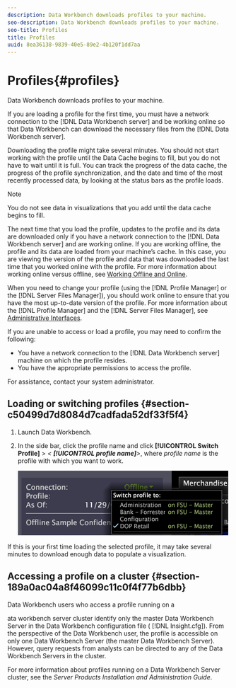 ```yaml
---
description: Data Workbench downloads profiles to your machine.
seo-description: Data Workbench downloads profiles to your machine.
seo-title: Profiles
title: Profiles
uuid: 8ea36138-9839-40e5-89e2-4b120f1dd7aa
---
```


# Profiles{#profiles}

Data Workbench downloads profiles to your machine.

If you are loading a profile for the first time, you must have a network connection to the [!DNL Data Workbench server] and be working online so that Data Workbench can download the necessary files from the [!DNL Data Workbench server].

Downloading the profile might take several minutes. You should not start working with the profile until the Data Cache begins to fill, but you do not have to wait until it is full. You can track the progress of the data cache, the progress of the profile synchronization, and the date and time of the most recently processed data, by looking at the status bars as the profile loads.

>[!NOTE]
>
>You do not see data in visualizations that you add until the data cache begins to fill.

The next time that you load the profile, updates to the profile and its data are downloaded only if you have a network connection to the [!DNL Data Workbench server] and are working online. If you are working offline, the profile and its data are loaded from your machine’s cache. In this case, you are viewing the version of the profile and data that was downloaded the last time that you worked online with the profile. For more information about working online versus offline, see [Working Offline and Online](../../home/c-get-started/c-off-on.md#concept-cef8758ede044b18b3558376c5eb9f54).

When you need to change your profile (using the [!DNL Profile Manager] or the [!DNL Server Files Manager]), you should work online to ensure that you have the most up-to-date version of the profile. For more information about the [!DNL Profile Manager] and the [!DNL Server Files Manager], see [Administrative Interfaces](../../home/c-get-started/c-admin-intrf/c-admin-intrf.md#concept-855c1a91e1a948969fab592adca15f74).

If you are unable to access or load a profile, you may need to confirm the following:

* You have a network connection to the [!DNL Data Workbench server] machine on which the profile resides. 
* You have the appropriate permissions to access the profile.

For assistance, contact your system administrator.

## Loading or switching profiles {#section-c50499d7d8084d7cadfada52df33f5f4}

1. Launch Data Workbench. 
1. In the side bar, click the profile name and click **[!UICONTROL Switch Profile]** > *< **[!UICONTROL profile name]**>*, where *profile name* is the profile with which you want to work.

   ![](assets/sidebar_profile.png)

If this is your first time loading the selected profile, it may take several minutes to download enough data to populate a visualization.

## Accessing a profile on a cluster {#section-189a0ac04a8f46099c11c0f4f77b6dbb}

Data Workbench users who access a profile running on a

ata workbench server cluster identify only the master Data Workbench Server in the Data Workbench configuration file ( [!DNL Insight.cfg]). From the perspective of the Data Workbench user, the profile is accessible on only one Data Workbench Server (the master Data Workbench Server). However, query requests from analysts can be directed to any of the Data Workbench Servers in the cluster.

For more information about profiles running on a Data Workbench Server cluster, see the *Server Products Installation and Administration Guide*. 
